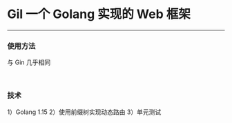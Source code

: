 # Gil 一个 Golang 实现的 Web 框架
---

### 使用方法
与 Gin 几乎相同

</br>

### 技术
1）Golang 1.15
2）使用前缀树实现动态路由
3）单元测试

</br>